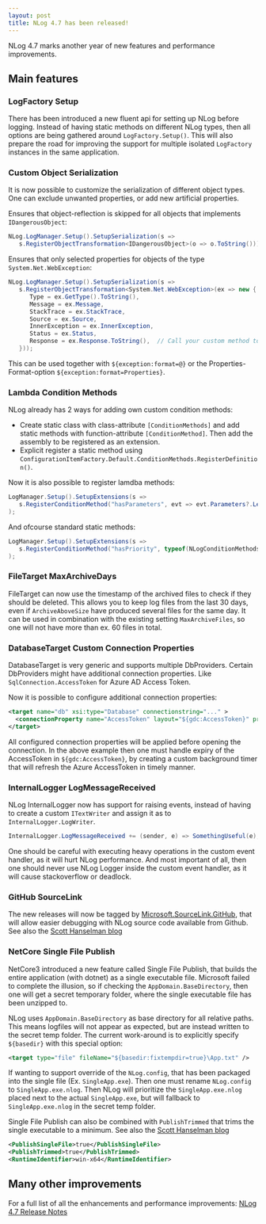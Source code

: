 ```yaml
---
layout: post
title: NLog 4.7 has been released!
---
```


NLog 4.7 marks another year of new features and performance improvements.

## Main features

### LogFactory Setup
There has been introduced a new fluent api for setting up NLog before logging. Instead of having static methods on different NLog types, then all options are being gathered around `LogFactory.Setup()`. This will also prepare the road for improving the support for multiple isolated `LogFactory` instances in the same application.

### Custom Object Serialization
It is now possible to customize the serialization of different object types. One can exclude unwanted properties, or add new artificial properties.

Ensures that object-reflection is skipped for all objects that implements `IDangerousObject`:

```c#
NLog.LogManager.Setup().SetupSerialization(s => 
   s.RegisterObjectTransformation<IDangerousObject>(o => o.ToString()));
```

Ensures that only selected properties for objects of the type `System.Net.WebException`:

```c#
NLog.LogManager.Setup().SetupSerialization(s => 
   s.RegisterObjectTransformation<System.Net.WebException>(ex => new {
      Type = ex.GetType().ToString(),
      Message = ex.Message,
      StackTrace = ex.StackTrace,
      Source = ex.Source,
      InnerException = ex.InnerException,
      Status = ex.Status,
      Response = ex.Response.ToString(),  // Call your custom method to render stream as string
   }));
```

This can be used together with `${exception:format=@}` or the Properties-Format-option `${exception:format=Properties}`.

### Lambda Condition Methods
NLog already has 2 ways for adding own custom condition methods:
- Create static class with class-attribute `[ConditionMethods]` and add static methods with function-attribute `[ConditionMethod]`. Then add the assembly to be registered as an extension.
- Explicit register a static method using `ConfigurationItemFactory.Default.ConditionMethods.RegisterDefinition()`.

Now it is also possible to register lamdba methods:

```c#
LogManager.Setup().SetupExtensions(s =>
   s.RegisterConditionMethod("hasParameters", evt => evt.Parameters?.Length > 0)
);
```

And ofcourse standard static methods: 

```c#
LogManager.Setup().SetupExtensions(s =>
   s.RegisterConditionMethod("hasPriority", typeof(NLogConditionMethods).GetMethod("HasPriority", BindingFlags.Static))
);
```

### FileTarget MaxArchiveDays
FileTarget can now use the timestamp of the archived files to check if they should be deleted. This allows you to keep log files from the last 30 days, even if `ArchiveAboveSize` have produced several files for the same day. It can be used in combination with the existing setting `MaxArchiveFiles`, so one will not have more than ex. 60 files in total.

### DatabaseTarget Custom Connection Properties
DatabaseTarget is very generic and supports multiple DbProviders. Certain DbProviders might have additional connection properties. Like `SqlConnection.AccessToken` for Azure AD Access Token.

Now it is possible to configure additional connection properties:

```xml
<target name="db" xsi:type="Database" connectionstring="..." >
  <connectionProperty name="AccessToken" layout="${gdc:AccessToken}" propertyType="System.String" />
</target>
```

All configured connection properties will be applied before opening the connection. In the above example then one must handle expiry of the AccessToken in `${gdc:AccessToken}`, by creating a custom background timer that will refresh the Azure AccessToken in timely manner.

### InternalLogger LogMessageReceived
NLog InternalLogger now has support for raising events, instead of having to create a custom `ITextWriter` and assign it as to `InternalLogger.LogWriter`.

```c#
InternalLogger.LogMessageReceived += (sender, e) => SomethingUseful(e);
```

One should be careful with executing heavy operations in the custom event handler, as it will hurt NLog performance. And most important of all, then one should never use NLog Logger inside the custom event handler, as it will cause stackoverflow or deadlock.

### GitHub SourceLink
The new releases will now be tagged by [Microsoft.SourceLink.GitHub](https://github.com/dotnet/sourcelink), that will allow easier debugging with NLog source code available from Github. See also the [
Scott Hanselman blog](https://www.hanselman.com/blog/ExploringNETCoresSourceLinkSteppingIntoTheSourceCodeOfNuGetPackagesYouDontOwn.aspx)

### NetCore Single File Publish
NetCore3 introduced a new feature called Single File Publish, that builds the entire application (with dotnet) as a single executable file. Microsoft failed to complete the illusion, so if checking the `AppDomain.BaseDirectory`, then one will get a secret temporary folder, where the single executable file has been unzipped to. 

NLog uses `AppDomain.BaseDirectory` as base directory for all relative paths. This means logfiles will not appear as expected, but are instead written to the secret temp folder. The current work-around is to explicitly specify `${basedir}` with this special option:

```xml
<target type="file" fileName="${basedir:fixtempdir=true}\App.txt" />
```

If wanting to support override of the `NLog.config`, that has been packaged into the single file (Ex. `SingleApp.exe`). Then one must rename `NLog.config` to `SingleApp.exe.nlog`. Then NLog will prioritize the `SingleApp.exe.nlog` placed next to the actual `SingleApp.exe`, but will fallback to `SingleApp.exe.nlog` in the secret temp folder.

Single File Publish can also be combined with `PublishTrimmed` that trims the single executable to a minimum. See also the [
Scott Hanselman blog](https://www.hanselman.com/blog/MakingATinyNETCore30EntirelySelfcontainedSingleExecutable.aspx)

```xml
<PublishSingleFile>true</PublishSingleFile>
<PublishTrimmed>true</PublishTrimmed>
<RuntimeIdentifier>win-x64</RuntimeIdentifier>
```

## Many other improvements

For a full list of all the enhancements and performance improvements: [NLog 4.7 Release Notes](https://github.com/NLog/NLog/releases/tag/v4.7)
